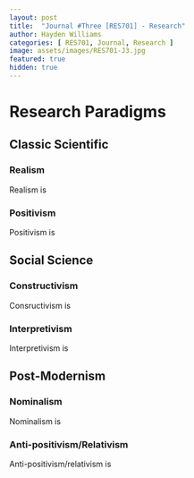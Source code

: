 ```yaml
---
layout: post
title:  "Journal #Three [RES701] - Research" 
author: Hayden Williams
categories: [ RES701, Journal, Research ]
image: assets/images/RES701-J3.jpg
featured: true
hidden: true
---
```


# Research Paradigms


## Classic Scientific


### Realism


Realism is 


### Positivism


Positivism is


## Social Science


### Constructivism


Consructivism is



### Interpretivism


Interpretivism is


## Post-Modernism


### Nominalism


Nominalism is


### Anti-positivism/Relativism


Anti-positivism/relativism is

